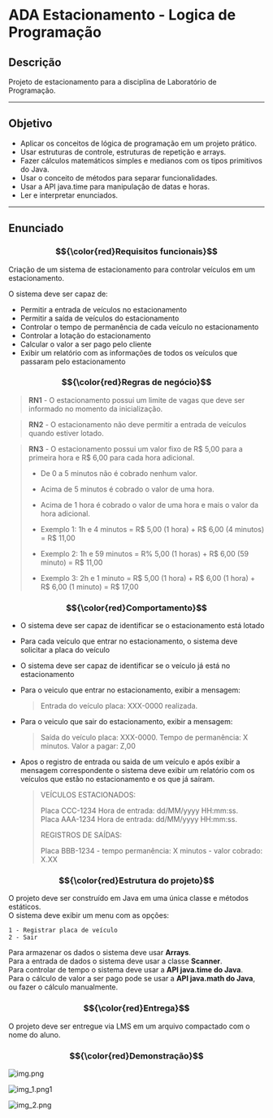 # ADA Estacionamento - Logica de Programação

## Descrição
Projeto de estacionamento para a disciplina de Laboratório de Programação.

---
## Objetivo

- Aplicar os conceitos de lógica de programação em um projeto prático.  
- Usar estruturas de controle, estruturas de repetição e arrays.  
- Fazer cálculos matemáticos simples e medianos com os tipos primitivos do Java.  
- Usar o conceito de métodos para separar funcionalidades.  
- Usar a API java.time para manipulação de datas e horas.   
- Ler e interpretar enunciados.

---
## Enunciado

### $${\color{red}Requisitos funcionais}$$
Criação de um sistema de estacionamento para controlar veículos em um estacionamento. 

O sistema deve ser capaz de:

- Permitir a entrada de veículos no estacionamento
- Permitir a saída de veículos do estacionamento
- Controlar o tempo de permanência de cada veículo no estacionamento
- Controlar a lotação do estacionamento
- Calcular o valor a ser pago pelo cliente
- Exibir um relatório com as informações de todos os veículos que passaram pelo estacionamento

### $${\color{red}Regras de negócio}$$

> **RN1** - O estacionamento possui um limite de vagas que deve ser informado no momento da inicialização.

> **RN2** - O estacionamento não deve permitir a entrada de veículos quando estiver lotado.

> **RN3** - O estacionamento possui um valor fixo de R$ 5,00 para a primeira hora e R$ 6,00 para cada hora adicional.
>
> - De 0 a 5 minutos não é cobrado nenhum valor.
>
> - Acima de 5 minutos é cobrado o valor de uma hora.
>
> - Acima de 1 hora é cobrado o valor de uma hora e mais o valor da hora adicional. 
> - Exemplo 1: 1h e 4 minutos = R$ 5,00 (1 hora) + R$ 6,00 (4 minutos) = R$ 11,00
> - Exemplo 2: 1h e 59 minutos = R% 5,00 (1 horas) + R$ 6,00 (59 minuto) = R$ 11,00
> - Exemplo 3: 2h e 1 minuto = R$ 5,00 (1 hora) + R$ 6,00 (1 hora) + R$ 6,00 (1 minuto) = R$ 17,00
             
### $${\color{red}Comportamento}$$

- O sistema deve ser capaz de identificar se o estacionamento está lotado


- Para cada veículo que entrar no estacionamento, o sistema deve solicitar a placa do veículo


- O sistema deve ser capaz de identificar se o veículo já está no estacionamento


- Para o veiculo que entrar no estacionamento, exibir a mensagem:
    > Entrada do veículo placa: XXX-0000 realizada.

- Para o veiculo que sair do estacionamento, exibir a mensagem:

    > Saída do veículo placa: XXX-0000. Tempo de permanência: X minutos. Valor a pagar: Z,00

- Apos o registro de entrada ou saida de um veículo e após exibir a mensagem correspondente
o sistema deve exibir um relatório com os veículos que estão no estacionamento e os que já saíram.

  > VEÍCULOS ESTACIONADOS:
  > 
  > Placa CCC-1234 	 Hora de entrada: dd/MM/yyyy HH:mm:ss.  
  > Placa AAA-1234 	 Hora de entrada: dd/MM/yyyy HH:mm:ss.
  >   
  > REGISTROS DE SAÍDAS:
  > 
  > Placa BBB-1234 - tempo permanência: X minutos - valor cobrado: X.XX

### $${\color{red}Estrutura do projeto}$$

O projeto deve ser construído em Java em uma única classe e métodos estáticos.  
O sistema deve exibir um menu com as opções:

    1 - Registrar placa de veículo
    2 - Sair

Para armazenar os dados o sistema deve usar **Arrays**.  
Para a entrada de dados o sistema deve usar a classe **Scanner**.  
Para controlar de tempo o sistema deve usar a **API java.time do Java**.  
Para o cálculo de valor a ser pago pode se usar a **API java.math do Java**, ou fazer o cálculo manualmente.

### $${\color{red}Entrega}$$
O projeto deve ser entregue via LMS em um arquivo compactado com o nome do aluno.

### $${\color{red}Demonstração}$$

![img.png](img.png)

![img_1.png](img_1.png)1

![img_2.png](img_2.png)
